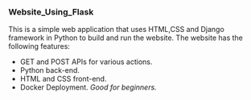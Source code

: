 ### Website_Using_Flask
This is a simple web application that uses HTML,CSS and Django framework in Python to build and run the website.
The website has the following features:
- GET and POST APIs for various actions.
- Python back-end.
- HTML and CSS front-end.
- Docker Deployment.
*Good for beginners.*
